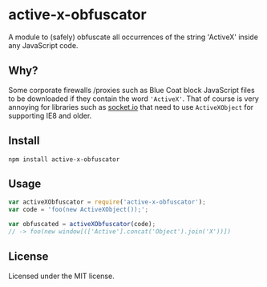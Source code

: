 # active-x-obfuscator

A module to (safely) obfuscate all occurrences of the string 'ActiveX' inside
any JavaScript code.

## Why?

Some corporate firewalls /proxies such as Blue Coat block JavaScript files to be
downloaded if they contain the word `'ActiveX'`. That of course is very annoying
for libraries such as [socket.io][] that need to use `ActiveXObject` for
supporting IE8 and older.

## Install

```
npm install active-x-obfuscator
```

## Usage

```js
var activeXObfuscator = require('active-x-obfuscator');
var code = 'foo(new ActiveXObject());';

var obfuscated = activeXObfuscator(code);
// -> foo(new window[(['Active'].concat('Object').join('X'))])
```

## License

Licensed under the MIT license.

[socket.io]: http://socket.io/
